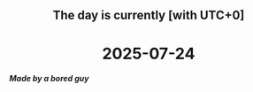 <h2 align=center>The day is currently [with UTC+0]</h2>
<h1 align=center><!--TIME BEGIN-->2025-07-24<!--TIME END--></h1>
<h5>Made by a bored guy</h5>
